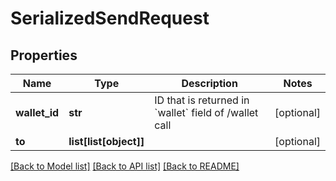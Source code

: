 # SerializedSendRequest

## Properties
Name | Type | Description | Notes
------------ | ------------- | ------------- | -------------
**wallet_id** | **str** | ID that is returned in &#x60;wallet&#x60; field of /wallet call  | [optional] 
**to** | **list[list[object]]** |  | [optional] 

[[Back to Model list]](../README.md#documentation-for-models) [[Back to API list]](../README.md#documentation-for-api-endpoints) [[Back to README]](../README.md)



